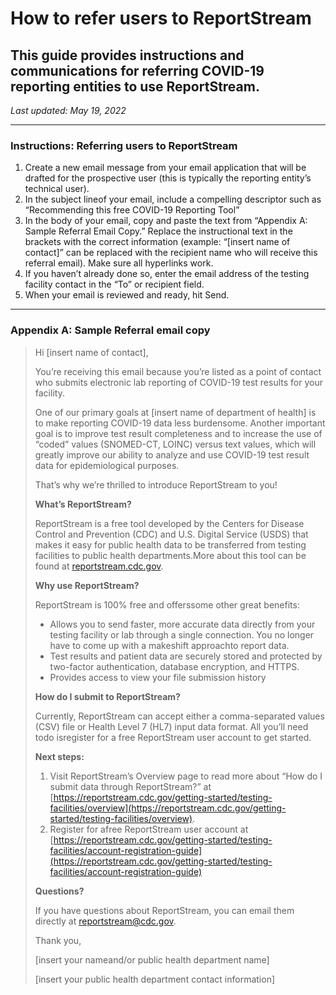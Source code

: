 # How to refer users to ReportStream

## This guide provides instructions and communications for referring COVID-19 reporting entities to use ReportStream.

_Last updated: May 19, 2022_

---

### Instructions: Referring users to ReportStream

1. Create a new email message from your email application that will be drafted for the prospective user (this is typically the reporting entity’s technical user).
2. In the subject lineof your email, include a compelling descriptor such as “Recommending this free COVID-19 Reporting Tool”
3. In the body of your email, copy and paste the text from “Appendix A: Sample Referral Email Copy.”
   Replace the instructional text in the brackets with the correct information (example: “[insert name of contact]” can be replaced with the recipient name who will receive this referral email). Make sure all hyperlinks work.
4. If you haven’t already done so, enter the email address of the testing facility contact in the “To” or recipient field.
5. When your email is reviewed and ready, hit Send.

---

### Appendix A: Sample Referral email copy

> Hi [insert name of contact],
>
> You’re receiving this email because you’re listed as a point of contact who submits electronic lab reporting of COVID-19 test results for your facility.
>
> One of our primary goals at [insert name of department of health] is to make reporting COVID-19 data less burdensome. Another important goal is to improve test result completeness and to increase the use of “coded” values (SNOMED-CT, LOINC) versus text values, which will greatly improve our ability to analyze and use COVID-19 test result data for epidemiological purposes.
>
> That’s why we’re thrilled to introduce ReportStream to you!
>
> **What’s ReportStream?**
>
> ReportStream is a free tool developed by the Centers for Disease Control and Prevention (CDC) and U.S. Digital Service (USDS) that makes it easy for public health data to be transferred from testing facilities to public health departments.More about this tool can be found at [reportstream.cdc.gov](http://reportstream.cdc.gov).
>
> **Why use ReportStream?**
>
> ReportStream is 100% free and offerssome other great benefits:
>
> -   Allows you to send faster, more accurate data directly from your testing facility or lab through a single connection. You no longer have to come up with a makeshift approachto report data.
> -   Test results and patient data are securely stored and protected by two-factor authentication, database encryption, and HTTPS.
> -   Provides access to view your file submission history
>
> **How do I submit to ReportStream?**
>
> Currently, ReportStream can accept either a comma-separated values (CSV) file or Health Level 7 (HL7) input data format. All you’ll need todo isregister for a free ReportStream user account to get started.
>
> **Next steps:**
>
> 1.  Visit ReportStream’s Overview page to read more about “How do I submit data through ReportStream?” at [https://reportstream.cdc.gov/getting-started/testing-facilities/overview](https://reportstream.cdc.gov/getting-started/testing-facilities/overview).
> 2.  Register for afree ReportStream user account at [https://reportstream.cdc.gov/getting-started/testing-facilities/account-registration-guide](https://reportstream.cdc.gov/getting-started/testing-facilities/account-registration-guide)
>
> **Questions?**
>
> If you have questions about ReportStream, you can email them directly at reportstream@cdc.gov.
>
> Thank you,
>
> [insert your nameand/or public health department name]
>
> [insert your public health department contact information]
